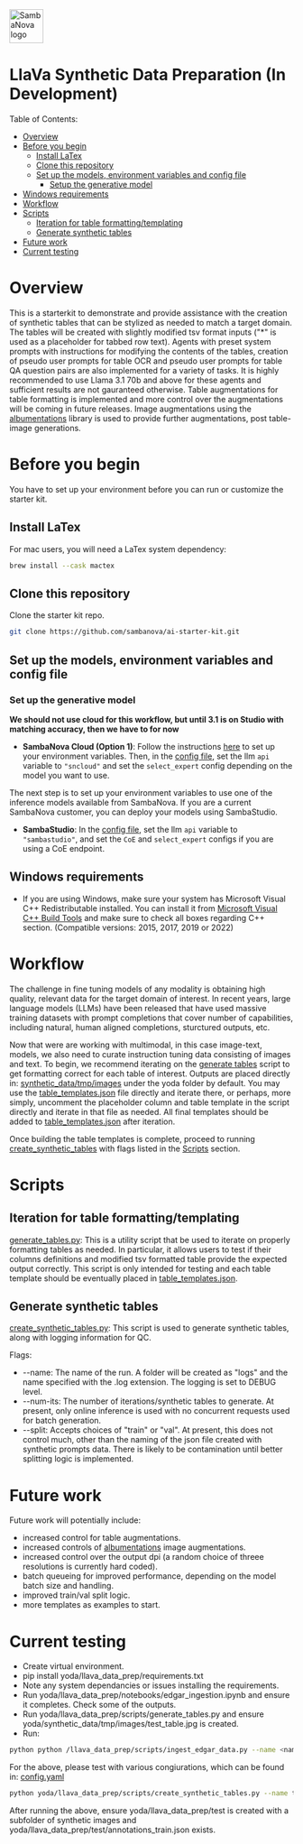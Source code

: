 
<a href="https://sambanova.ai/">
<picture>
 <source media="(prefers-color-scheme: dark)" srcset="../../images/SambaNova-light-logo-1.png" height="60">
  <img alt="SambaNova logo" src="../images/SambaNova-dark-logo-1.png" height="60">
</picture>
</a>

LlaVa Synthetic Data Preparation (In Development)
======================

Table of Contents:

<!-- TOC -->
- [Overview](#overview)
- [Before you begin](#before-you-begin)
    - [Install LaTex](#install-latex)
    - [Clone this repository](#clone-this-repository)
    - [Set up the models, environment variables and config file](#set-up-the-models-environment-variables-and-config-file)
        - [Setup the generative model](#set-up-the-generative-model)
- [Windows requirements](#windows-requirements)
- [Workflow](#workflow)
- [Scripts](#scripts)
    - [Iteration for table formatting/templating](#iteration-for-table-formattingtemplating)
    - [Generate synthetic tables](#generate-synthetic-tables)
- [Future work](#future-work)
- [Current testing](#current-testing)

# Overview

This is a starterkit to demonstrate and provide assistance with the creation of synthetic tables that can be stylized as needed to match a target domain.  The tables will be created with slightly modified tsv format inputs ("*" is used as a placeholder for tabbed row text).  Agents with preset system prompts with instructions for modifying the contents of the tables, creation of pseudo user prompts for table OCR and pseudo user prompts for table QA question pairs are also implemented for a variety of tasks.  It is highly recommended to use Llama 3.1 70b and above for these agents and sufficient results are not gauranteed otherwise.  Table augmentations for table formatting is implemented and more control over the augmentations will be coming in future releases.  Image augmentations using the [albumentations](https://albumentations.ai/) library is used to provide further augmentations, post table-image generations.  

# Before you begin

You have to set up your environment before you can run or customize the starter kit.

## Install LaTex

For mac users, you will need a LaTex system dependency:

```bash
brew install --cask mactex
```

## Clone this repository

Clone the starter kit repo.

```bash
git clone https://github.com/sambanova/ai-starter-kit.git
```

## Set up the models, environment variables and config file

### Set up the generative model

**We should not use cloud for this workflow, but until 3.1 is on Studio with matching accuracy, then we have to for now**
- **SambaNova Cloud (Option 1)**: Follow the instructions [here](../README.md#use-sambanova-cloud-option-1) to set up your environment variables.
    Then, in the [config file](./config.yaml), set the llm `api` variable to `"sncloud"` and set the `select_expert` config depending on the model you want to use.

The next step is to set up your environment variables to use one of the inference models available from SambaNova. If you are a current SambaNova customer, you can deploy your models using SambaStudio.

- **SambaStudio**: In the [config file](./config.yaml), set the llm `api` variable to `"sambastudio"`, and set the `CoE` and `select_expert` configs if you are using a CoE endpoint.

## Windows requirements

- If you are using Windows, make sure your system has Microsoft Visual C++ Redistributable installed. You can install it from [Microsoft Visual C++ Build Tools](https://visualstudio.microsoft.com/visual-cpp-build-tools/) and make sure to check all boxes regarding C++ section. (Compatible versions: 2015, 2017, 2019 or 2022)

# Workflow

The challenge in fine tuning models of any modality is obtaining high quality, relevant data for the target domain of interest.  In recent years, large language models (LLMs) have been released that have used massive training datasets with prompt completions that cover number of capabilities, including natural, human aligned completions, sturctured outputs, etc.  

Now that were are working with multimodal, in this case image-text, models, we also need to curate instruction tuning data consisting of images and text.  To begin, we recommend iterating on the [generate tables](./scripts/generate_tables.py) script to get formatting correct for each table of interest.  Outputs are placed directly in: [synthetic_data/tmp/images](./../synthetic_data/tmp/images/) under the yoda folder by default.  You may use the [table_templates.json](./table_templates/table_templates.json) file directly and iterate there, or perhaps, more simply, uncomment the placeholder column and table template in the script directly and iterate in that file as needed.  All final templates should be added to [table_templates.json](#./../table_templates/table_templates.json) after iteration.  

Once building the table templates is complete, proceed to running [create_synthetic_tables](./scripts/create_synthetic_tables.py) with flags listed in the [Scripts](#scripts) section.

# Scripts

## Iteration for table formatting/templating

[generate_tables.py](./scripts/generate_tables.py):  This is a utility script that be used to iterate on properly formatting tables as needed.  In particular, it allows users to test if their columns definitions and modified tsv formatted table provide the expected output correctly.  This script is only intended for testing and each table template should be eventually placed in [table_templates.json](./table_templates/table_templates.json).

## Generate synthetic tables

[create_synthetic_tables.py](./scripts/create_synthetic_tables.py): This script is used to generate synthetic tables, along with logging information for QC.  

Flags:
 - --name: The name of the run.  A folder will be created as "logs" and the name specified with the .log extension.  The logging is set to DEBUG level.
 - --num-its: The number of iterations/synthetic tables to generate.  At present, only online inference is used with no concurrent requests used for batch generation.  
 - --split: Accepts choices of "train" or "val".  At present, this does not control much, other than the naming of the json file created with synthetic prompts data.  There is likely to be contamination until better splitting logic is implemented.



# Future work

Future work will potentially include:
- increased control for table augmentations.
- increased controls of [albumentations](https://albumentations.ai/) image augmentations.
- increased control over the output dpi (a random choice of threee resolutions is currently hard coded).
- batch queueing for improved performance, depending on the model batch size and handling.
- improved train/val split logic.
- more templates as examples to start.

# Current testing

- Create virtual environment.
- pip install yoda/llava_data_prep/requirements.txt
- Note any system dependancies or issues installing the requirements.
- Run yoda/llava_data_prep/notebooks/edgar_ingestion.ipynb and ensure it completes.  Check some of the outputs.
- Run yoda/llava_data_prep/scripts/generate_tables.py and ensure yoda/synthetic_data/tmp/images/test_table.jpg is created.
- Run:

```bash
python python /llava_data_prep/scripts/ingest_edgar_data.py --name <name>
```
For the above, please test with various congiurations, which can be found in: [config.yaml](config.yaml)

```bash
python yoda/llava_data_prep/scripts/create_synthetic_tables.py --name test --num-its 4
```

After running the above, ensure yoda/llava_data_prep/test is created with a subfolder of synthetic images and yoda/llava_data_prep/test/annotations_train.json exists.